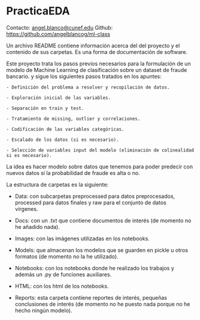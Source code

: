 # PracticaEDA

Contacto: angel.blanco@cunef.edu
Github: https://github.com/angelblancog/ml-class

Un archivo README contiene información acerca del del proyecto y el contenido de sus carpetas. Es una forma de documentación de software.

Este proyecto trata los pasos previos necesarios para la formulación de un modelo de Machine Learning de clasificación sobre un dataset de fraude bancario. y sigue los siguientes pasos tratados en los apuntes:

    - Definición del problema a resolver y recopilación de datos.

    - Exploración inicial de las variables.

    - Separación en train y test.

    - Tratamiento de missing, outlier y correlaciones.

    - Codificación de las variables categóricas.

    - Escalado de los datos (si es necesario).

    - Selección de variables input del modelo (eliminación de colinealidad si es necesario).

La idea es hacer modelo sobre datos que tenemos para poder predecir con nuevos datos si la probabilidad de fraude es alta o no.

La estructura de carpetas es la siguiente:

- Data: con subcarpetas preprocessed para datos preprocesados, processed para datos finales y raw para el conjunto de datos   
                    vírgenes.

- Docs: con un .txt que contiene documentos de interés (de momento no he añadido nada).

- Images: con las imágenes utilizadas en los notebooks.

- Models: que almacenan los modelos que se guarden en pickle u otros formatos (de momento no la he utilizado).

- Notebooks: con los notebooks donde he realizado los trabajos y además un .py de funciones auxiliares.

- HTML: con los html de los notebooks.

- Reports: esta carpeta contiene reportes de interés, pequeñas conclusiones de interés (de momento no he puesto nada porque no he hecho 
            ningún modelo).